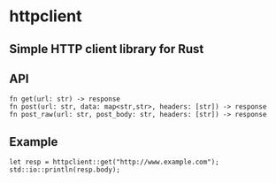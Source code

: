 # httpclient
## Simple HTTP client library for Rust

## API
    fn get(url: str) -> response
    fn post(url: str, data: map<str,str>, headers: [str]) -> response
    fn post_raw(url: str, post_body: str, headers: [str]) -> response

## Example
    let resp = httpclient::get("http://www.example.com");
    std::io::println(resp.body);
